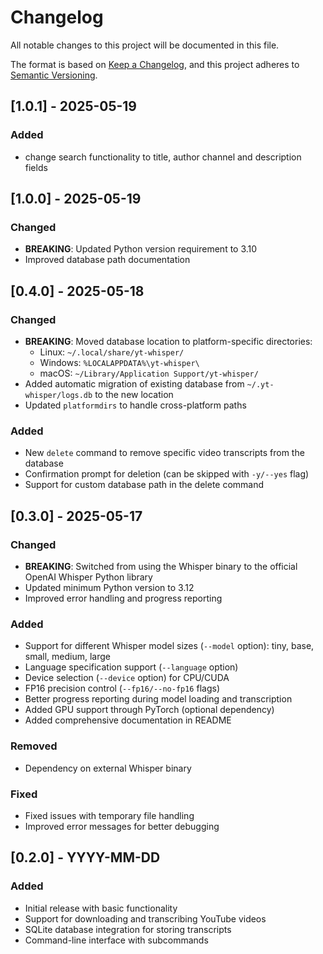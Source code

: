 # Changelog

All notable changes to this project will be documented in this file.

The format is based on [Keep a Changelog](https://keepachangelog.com/en/1.0.0/),
and this project adheres to [Semantic Versioning](https://semver.org/spec/v2.0.0.html).

## [1.0.1] - 2025-05-19

### Added
- change search functionality to title, author channel and description fields



## [1.0.0] - 2025-05-19

### Changed
- **BREAKING**: Updated Python version requirement to 3.10
- Improved database path documentation


## [0.4.0] - 2025-05-18

### Changed
- **BREAKING**: Moved database location to platform-specific directories:
  - Linux: `~/.local/share/yt-whisper/`
  - Windows: `%LOCALAPPDATA%\yt-whisper\`
  - macOS: `~/Library/Application Support/yt-whisper/`
- Added automatic migration of existing database from `~/.yt-whisper/logs.db` to the new location
- Updated `platformdirs` to handle cross-platform paths

### Added
- New `delete` command to remove specific video transcripts from the database
- Confirmation prompt for deletion (can be skipped with `-y/--yes` flag)
- Support for custom database path in the delete command

## [0.3.0] - 2025-05-17

### Changed
- **BREAKING**: Switched from using the Whisper binary to the official OpenAI Whisper Python library
- Updated minimum Python version to 3.12
- Improved error handling and progress reporting

### Added
- Support for different Whisper model sizes (`--model` option): tiny, base, small, medium, large
- Language specification support (`--language` option)
- Device selection (`--device` option) for CPU/CUDA
- FP16 precision control (`--fp16/--no-fp16` flags)
- Better progress reporting during model loading and transcription
- Added GPU support through PyTorch (optional dependency)
- Added comprehensive documentation in README

### Removed
- Dependency on external Whisper binary

### Fixed
- Fixed issues with temporary file handling
- Improved error messages for better debugging

## [0.2.0] - YYYY-MM-DD

### Added
- Initial release with basic functionality
- Support for downloading and transcribing YouTube videos
- SQLite database integration for storing transcripts
- Command-line interface with subcommands

